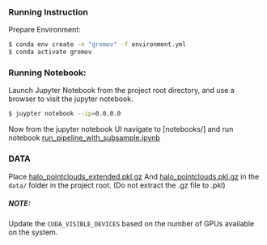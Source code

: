 ### Running Instruction

Prepare Environment:
```bash
$ conda env create -n "gromov" -f environment.yml
$ conda activate gromov
```

### Running Notebook:

Launch Jupyter Notebook from the project root directory, and use a browser to visit the jupyter notebook.

```bash
$ juypter notebook --ip=0.0.0.0
```


Now from the jupyter notebook UI navigate to [notebooks/] and run notebook [run_pipeline_with_subsample.ipynb](notebooks/run_pipeline_with_subsample.ipynb)


### DATA
Place [halo_pointclouds_extended.pkl.gz](https://drive.google.com/file/d/1EKXV2h4Lzk_XS-xG0qVC7_HryP81NhFi/view?usp=sharing) And [halo_pointclouds.pkl.gz](https://drive.google.com/file/d/1oyjjtloTuMEsAipcEDAIQfyAQ1idG29X/view?usp=sharing) in the `data/` folder in the project root. (Do not extract the .gz file to .pkl)


##### NOTE:
Update the `CUDA_VISIBLE_DEVICES` based on the number of GPUs available on the system.
